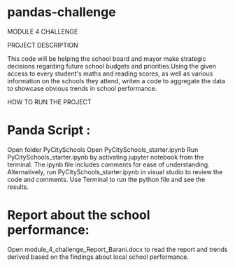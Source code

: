 # pandas-challenge

MODULE 4 CHALLENGE

PROJECT DESCRIPTION

This code will be helping the school board and mayor make strategic decisions regarding future school budgets and priorities.Using the given access to every student's maths and reading scores, as well as various information on the schools they attend, writen a code to aggregate the data to showcase obvious trends in school performance.


HOW TO RUN THE PROJECT

Panda Script :
=============
Open folder PyCitySchools 
Open PyCitySchools_starter.ipynb 
Run PyCitySchools_starter.ipynb by activating jupyter notebook from the terminal. The ipynb file includes comments for ease of understanding.
Alternatively, run PyCitySchools_starter.ipynb in visual studio to review the code and comments.
Use Terminal to run the python file and see the results. 

Report about the school performance:
===================================
Open module_4_challenge_Report_Barani.docx to read the report and trends derived based on the findings about local school performance.



